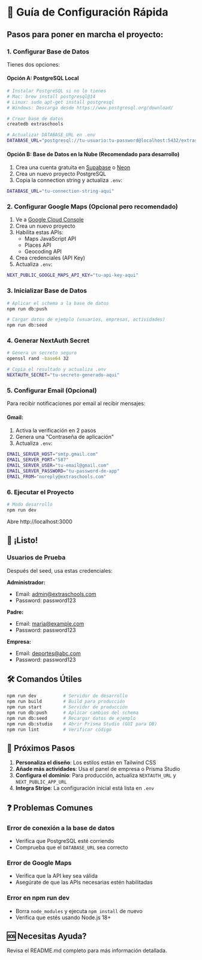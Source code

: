 # 🚀 Guía de Configuración Rápida

## Pasos para poner en marcha el proyecto:

### 1. Configurar Base de Datos

Tienes dos opciones:

#### Opción A: PostgreSQL Local
```bash
# Instalar PostgreSQL si no lo tienes
# Mac: brew install postgresql@14
# Linux: sudo apt-get install postgresql
# Windows: Descarga desde https://www.postgresql.org/download/

# Crear base de datos
createdb extraschools

# Actualizar DATABASE_URL en .env
DATABASE_URL="postgresql://tu-usuario:tu-password@localhost:5432/extraschools"
```

#### Opción B: Base de Datos en la Nube (Recomendado para desarrollo)
1. Crea una cuenta gratuita en [Supabase](https://supabase.com) o [Neon](https://neon.tech)
2. Crea un nuevo proyecto PostgreSQL
3. Copia la connection string y actualiza `.env`:
```bash
DATABASE_URL="tu-connection-string-aqui"
```

### 2. Configurar Google Maps (Opcional pero recomendado)

1. Ve a [Google Cloud Console](https://console.cloud.google.com)
2. Crea un nuevo proyecto
3. Habilita estas APIs:
   - Maps JavaScript API
   - Places API
   - Geocoding API
4. Crea credenciales (API Key)
5. Actualiza `.env`:
```bash
NEXT_PUBLIC_GOOGLE_MAPS_API_KEY="tu-api-key-aqui"
```

### 3. Inicializar Base de Datos

```bash
# Aplicar el schema a la base de datos
npm run db:push

# Cargar datos de ejemplo (usuarios, empresas, actividades)
npm run db:seed
```

### 4. Generar NextAuth Secret

```bash
# Genera un secreto seguro
openssl rand -base64 32

# Copia el resultado y actualiza .env
NEXTAUTH_SECRET="tu-secreto-generado-aqui"
```

### 5. Configurar Email (Opcional)

Para recibir notificaciones por email al recibir mensajes:

#### Gmail:
1. Activa la verificación en 2 pasos
2. Genera una "Contraseña de aplicación"
3. Actualiza `.env`:
```bash
EMAIL_SERVER_HOST="smtp.gmail.com"
EMAIL_SERVER_PORT="587"
EMAIL_SERVER_USER="tu-email@gmail.com"
EMAIL_SERVER_PASSWORD="tu-password-de-app"
EMAIL_FROM="noreply@extraschools.com"
```

### 6. Ejecutar el Proyecto

```bash
# Modo desarrollo
npm run dev
```

Abre http://localhost:3000

## 🎉 ¡Listo!

### Usuarios de Prueba

Después del seed, usa estas credenciales:

**Administrador:**
- Email: admin@extraschools.com
- Password: password123

**Padre:**
- Email: maria@example.com
- Password: password123

**Empresa:**
- Email: deportes@abc.com
- Password: password123

## 🛠️ Comandos Útiles

```bash
npm run dev          # Servidor de desarrollo
npm run build        # Build para producción
npm run start        # Servidor de producción
npm run db:push      # Aplicar cambios del schema
npm run db:seed      # Recargar datos de ejemplo
npm run db:studio    # Abrir Prisma Studio (GUI para DB)
npm run lint         # Verificar código
```

## 📝 Próximos Pasos

1. **Personaliza el diseño**: Los estilos están en Tailwind CSS
2. **Añade más actividades**: Usa el panel de empresa o Prisma Studio
3. **Configura el dominio**: Para producción, actualiza `NEXTAUTH_URL` y `NEXT_PUBLIC_APP_URL`
4. **Integra Stripe**: La configuración inicial está lista en `.env`

## ❓ Problemas Comunes

### Error de conexión a la base de datos
- Verifica que PostgreSQL esté corriendo
- Comprueba que el `DATABASE_URL` sea correcto

### Error de Google Maps
- Verifica que la API key sea válida
- Asegúrate de que las APIs necesarias estén habilitadas

### Error en npm run dev
- Borra `node_modules` y ejecuta `npm install` de nuevo
- Verifica que estés usando Node.js 18+

## 🆘 Necesitas Ayuda?

Revisa el README.md completo para más información detallada.
